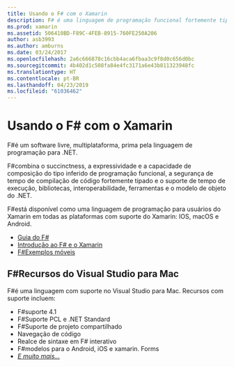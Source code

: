```yaml
---
title: Usando o F# com o Xamarin
description: F# é uma linguagem de programação funcional fortemente tipada projetada para execução no .NET. Este documento fornece uma visão geral de seus recursos e links para exemplos criados com F#.
ms.prod: xamarin
ms.assetid: 506410BD-F89C-4FEB-8915-760FE250A206
author: asb3993
ms.author: amburns
ms.date: 03/24/2017
ms.openlocfilehash: 2a6c666878c16cbb4aca6fbaa3c9f8d0c656d0bc
ms.sourcegitcommit: 4b402d1c508fa84e4fc3171a6e43b811323948fc
ms.translationtype: HT
ms.contentlocale: pt-BR
ms.lasthandoff: 04/23/2019
ms.locfileid: "61036462"
---
```

# <a name="using-f-with-xamarin"></a>Usando o F# com o Xamarin

F#é um software livre, multiplataforma, prima pela linguagem de programação para .NET.

F#combina o succinctness, a expressividade e a capacidade de composição do tipo inferido de programação funcional, a segurança de tempo de compilação de código fortemente tipado e o suporte de tempo de execução, bibliotecas, interoperabilidade, ferramentas e o modelo de objeto do .NET.

F#está disponível como uma linguagem de programação para usuários do Xamarin em todas as plataformas com suporte do Xamarin: IOS, macOS e Android.

- [Guia do F#](https://docs.microsoft.com/dotnet/fsharp/)
- [Introdução ao F# e o Xamarin](overview.md)
- [F#Exemplos móveis](samples.md)

## <a name="f-features-in-visual-studio-for-mac"></a>F#Recursos do Visual Studio para Mac

F#é uma linguagem com suporte no Visual Studio para Mac. Recursos com suporte incluem:

- F#suporte 4.1
- F#Suporte PCL e .NET Standard
- F#Suporte de projeto compartilhado
- Navegação de código
- Realce de sintaxe em F# interativo
- F#modelos para o Android, iOS e xamarin. Forms
- [*E muito mais...*](https://developer.xamarin.com/releases/studio/xamarin.studio_6.0/xamarin.studio_6.0/#F_Enhancements)
